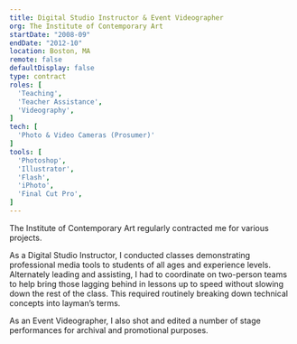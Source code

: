 ```yaml
---
title: Digital Studio Instructor & Event Videographer
org: The Institute of Contemporary Art
startDate: "2008-09"
endDate: "2012-10"
location: Boston, MA
remote: false
defaultDisplay: false
type: contract
roles: [
  'Teaching',
  'Teacher Assistance',
  'Videography',
]
tech: [
  'Photo & Video Cameras (Prosumer)'
]
tools: [
  'Photoshop',
  'Illustrator',
  'Flash',
  'iPhoto',
  'Final Cut Pro',
]
---
```


The Institute of Contemporary Art regularly contracted me for various projects.

As a Digital Studio Instructor, I conducted classes demonstrating professional media tools to students of all ages and experience levels. Alternately leading and assisting, I had to coordinate on two-person teams to help bring those lagging behind in lessons up to speed without slowing down the rest of the class. This required routinely breaking down technical concepts into layman’s terms.

As an Event Videographer, I also shot and edited a number of stage performances for archival and promotional purposes.